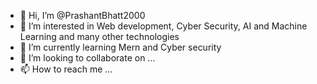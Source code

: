 - 👋 Hi, I’m @PrashantBhatt2000
- 👀 I’m interested in Web development, Cyber Security, AI and Machine Learning and many other technologies
- 🌱 I’m currently learning Mern and Cyber security 
- 💞️ I’m looking to collaborate on ...
- 📫 How to reach me ...

<!---
PrashantBhatt2000/PrashantBhatt2000 is a ✨ special ✨ repository because its `README.md` (this file) appears on your GitHub profile.
You can click the Preview link to take a look at your changes.
--->
